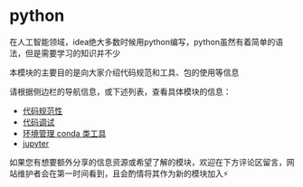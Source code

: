 # python

在人工智能领域，idea绝大多数时候用python编写，python虽然有着简单的语法，但是需要学习的知识并不少

本模块的主要目的是向大家介绍代码规范和工具、包的使用等信息

请根据侧边栏的导航信息，或下述列表，查看具体模块的信息：

- [代码规范性](/experiment/python/code_specifications)
- [代码调试](/experiment/python/debug.md)
- [环境管理 conda 类工具](/experiment/python/environment_management)
- [jupyter](/experiment/python/jupyter)


如果您有想要额外分享的信息资源或希望了解的模块，欢迎在下方评论区留言，网站维护者会在第一时间看到，且会酌情将其作为新的模块加入⚡️